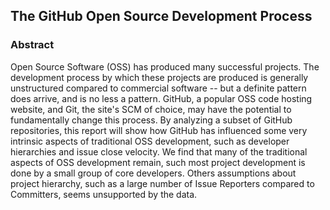 ## The GitHub Open Source Development Process

### Abstract
Open Source Software (OSS) has produced many successful projects. The development process by which these projects are produced is generally unstructured compared to commercial software -- but a definite pattern does arrive, and is no less a pattern. GitHub, a popular OSS code hosting website, and Git, the site's SCM of choice, may have the potential to fundamentally change this process. By analyzing a subset of GitHub repositories, this report will show how GitHub has influenced some very intrinsic aspects of traditional OSS development, such as developer hierarchies and issue close velocity. We find that many of the traditional aspects of OSS development remain, such most project development is done by a small group of core developers. Others assumptions about project hierarchy, such as a large number of Issue Reporters compared to Committers, seems unsupported by the data.
